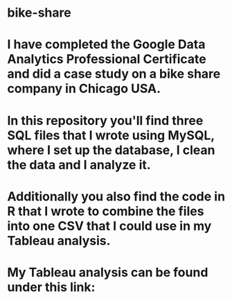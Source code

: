 # bike-share
# I have completed the Google Data Analytics Professional Certificate and did a case study on a bike share company in Chicago USA. 
# In this repository you'll find three SQL files that I wrote using MySQL, where I set up the database, I clean the data and I analyze it.
# Additionally you also find the code in R that I wrote to combine the files into one CSV that I could use in my Tableau analysis.
# My Tableau analysis can be found under this link: 

